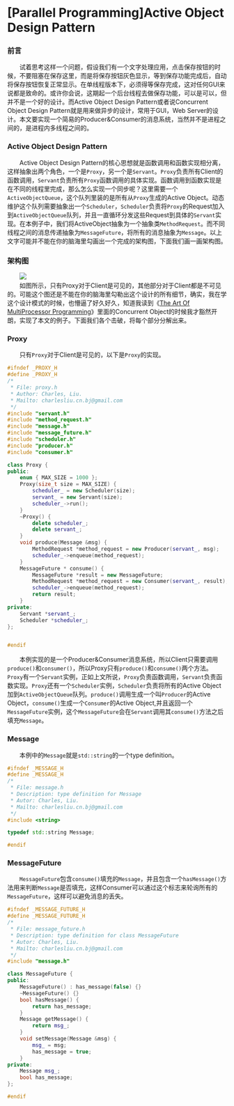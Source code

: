 [Parallel Programming]Active Object Design Pattern
===================================================

### 前言
&emsp;&emsp;试着思考这样一个问题，假设我们有一个文字处理应用，点击保存按钮的时候，不要阻塞在保存这里，而是将保存按钮灰色显示，等到保存功能完成后，自动将保存按钮恢复正常显示。在单线程版本下，必须得等保存完成，这对任何GUI来说都是致命的。或许你会说，这期起一个后台线程去做保存功能，可以是可以，但并不是一个好的设计。而Active Object Design Pattern或者说Concurrent Object Design Pattern就是用来做异步的设计，常用于GUI，Web Server的设计。本文要实现一个简易的Producer&Consumer的消息系统，当然并不是进程之间的，是进程内多线程之间的。

### Active Object Design Pattern
&emsp;&emsp;Active Object Design Pattern的核心思想就是函数调用和函数实现相分离，这样抽象出两个角色，一个是`Proxy`，另一个是`Servant`。`Proxy`负责所有Client的函数调用，`Servant`负责所有`Proxy`函数调用的具体实现。函数调用到函数实现是在不同的线程里完成，那么怎么实现一个同步呢？这里需要一个`ActiveObjectQueue`，这个队列里装的是所有从`Proxy`生成的Active Object。动态维护这个队列需要抽象出一个`Scheduler`，`Scheduler`负责将`Proxy`的Request加入到`ActiveObjectQueue`队列，并且一直循环分发这些Request到具体的`Servant`实现。在本例子中，我们将ActiveObject抽象为一个抽象类`MethodRequest`。而不同线程之间的消息传递抽象为`MessageFuture`，将所有的消息抽象为`Message`。以上文字可能并不能在你的脑海里勾画出一个完成的架构图，下面我们画一画架构图。

### 架构图
&emsp;&emsp;<img src="https://github.com/linghuazaii/blog/blob/master/image/active_object/active_object_design.png" />  
&emsp;&emsp;如图所示，只有Proxy对于Client是可见的，其他部分对于Client都是不可见的。可能这个图还是不能在你的脑海里勾勒出这个设计的所有细节，确实，我在学这个设计模式的时候，也懵逼了好久好久，知道我读到《[The Art Of MultiProcessor Programming](http://coolfire.insomnia247.nl/c&mt/Herlihy,%20Shavit%20-%20The%20art%20of%20multiprocessor%20programming.pdf)》里面的Concurrent Object的时候我才豁然开朗，实现了本文的例子。下面我们各个击破，将每个部分分解出来。

### Proxy
&emsp;&emsp;只有`Proxy`对于Client是可见的，以下是`Proxy`的实现。
```cpp
#ifndef _PROXY_H
#define _PROXY_H
/*
 * File: proxy.h
 * Author: Charles, Liu.
 * Mailto: charlesliu.cn.bj@gmail.com
 */
#include "servant.h"
#include "method_request.h"
#include "message.h"
#include "message_future.h"
#include "scheduler.h"
#include "producer.h"
#include "consumer.h"

class Proxy {
public:
    enum { MAX_SIZE = 1000 };
    Proxy(size_t size = MAX_SIZE) {
        scheduler_ = new Scheduler(size);
        servant_ = new Servant(size);
        scheduler_->run();
    }
    ~Proxy() {
        delete scheduler_;
        delete servant_;
    }
    void produce(Message &msg) {
        MethodRequest *method_request = new Producer(servant_, msg);
        scheduler_->enqueue(method_request);
    }
    MessageFuture * consume() {
        MessageFuture *result = new MessageFuture;
        MethodRequest *method_request = new Consumer(servant_, result);
        scheduler_->enqueue(method_request);
        return result;
    }
private:
    Servant *servant_;
    Scheduler *scheduler_;
};


#endif
```
&emsp;&emsp;本例实现的是一个Producer&Consumer消息系统，所以Client只需要调用`produce()`和`consumer()`，所以Proxy只有`produce()`和`consume()`两个方法。`Proxy`有一个`Servant`实例，正如上文所说，`Proxy`负责函数调用，`Servant`负责函数实现。`Proxy`还有一个`Scheduler`实例，`Scheduler`负责将所有的Active Object加到`ActiveObjectQueue`队列。`produce()`调用生成一个叫`Producer`的Active Object，`consume()`生成一个`Consumer`的Active Object,并且返回一个`MessageFuture`实例，这个`MessageFuture`会在`Servant`调用其`consume()`方法之后填充`Message`。

### Message
&emsp;&emsp;本例中的`Message`就是`std::string`的一个type definition。
```cpp
#ifndef _MESSAGE_H
#define _MESSAGE_H
/*
 * File: message.h
 * Description: type definition for Message
 * Autor: Charles, Liu.
 * Mailto: charlesliu.cn.bj@gmail.com
 */
#include <string>

typedef std::string Message;

#endif
```

### MessageFuture
&emsp;&emsp;`MessageFuture`包含`consume()`填充的`Message`，并且包含一个`hasMessage()`方法用来判断`Message`是否填充，这样Consumer可以通过这个标志来轮询所有的`MessageFuture`，这样可以避免消息的丢失。
```cpp
#ifndef _MESSAGE_FUTURE_H
#define _MESSAGE_FUTURE_H
/*
 * File: message_future.h
 * Description: type definition for class MessageFuture
 * Autor: Charles, Liu.
 * Mailto: charlesliu.cn.bj@gmail.com
 */
#include "message.h"

class MessageFuture {
public:
    MessageFuture() : has_message(false) {}
    ~MessageFuture() {}
    bool hasMessage() {
        return has_message;
    }
    Message getMessage() {
        return msg_;
    }
    void setMessage(Message &msg) {
        msg_ = msg;
        has_message = true;
    }
private:
    Message msg_;
    bool has_message;
};

#endif
```




